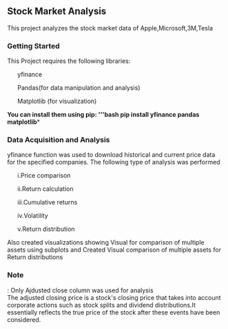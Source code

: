 <h2>Stock Market Analysis</h2>
This project analyzes the stock market data of Apple,Microsoft,3M,Tesla<br>
<h3><b>Getting Started</b></h3>
This Project requires the following libraries:
<ul>yfinance</ul>
<ul>Pandas(for data manipulation and analysis)</ul>
<ul>Matplotlib (for visualization)</ul>

**You can install them using pip:
'''bash
pip install yfinance pandas matplotlib***

<h3>Data Acquisition and Analysis</h3>
yfinance function was used to download historical and current price data for the specified companies.
The following type of analysis was performed 
<ul>i.Price comparison</ul>
<ul>ii.Return calculation</ul>
<ul>iii.Cumulative returns</ul>
<ul>iv.Volatility</ul>
<ul>v.Return distribution</ul>
Also created visualizations showing Visual for comparison of multiple assets using subplots and Created Visual comparison of multiple assets for Return distributions
<h3>Note</h3>: Only Ajdusted close column was used for analysis <br>
The adjusted closing price is a stock's closing price that takes into account corporate actions such as stock splits and dividend distributions.It essentially reflects the true price of the stock after these events have been considered.
